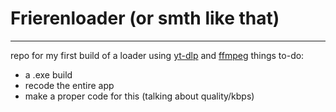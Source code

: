 # Frierenloader (or smth like that)
---

repo for my first build of a loader using [yt-dlp](https://github.com/yt-dlp/yt-dlp) and [ffmpeg](https://github.com/FFmpeg/FFmpeg)
things to-do:
* a .exe build
* recode the entire app
* make a proper code for this (talking about quality/kbps)